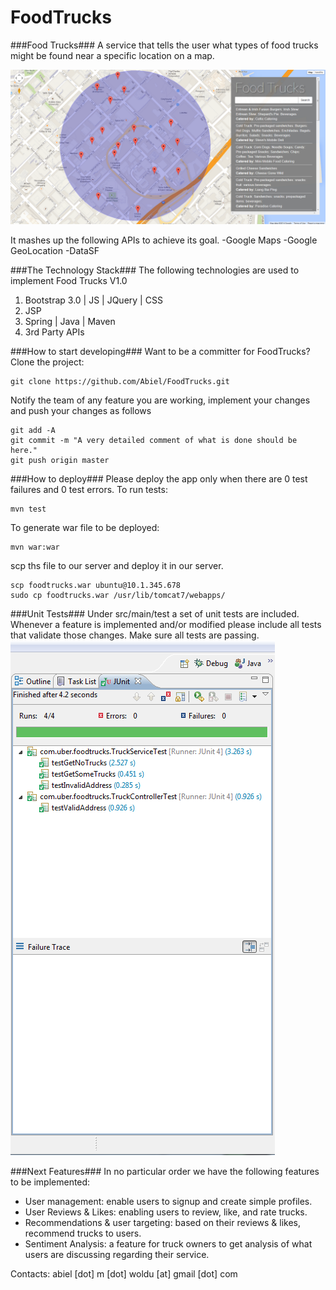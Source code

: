 FoodTrucks
==========

###Food Trucks###
A service that tells the user what types of food trucks might be found near a specific location on a map.

![Food Trucks V1.0](https://raw.githubusercontent.com/Abiel/FoodTrucks/master/doc/layout-1.png)

It mashes up the following APIs to achieve its goal.
-Google Maps
-Google GeoLocation
-DataSF

###The Technology Stack###
The following technologies are used to implement Food Trucks V1.0

<ol>
<li>Bootstrap 3.0 | JS | JQuery | CSS </li>
<li>JSP</li>
<li>Spring | Java | Maven</li>
<li>3rd Party APIs</li>
</ol>

###How to start developing###
Want to be a committer for FoodTrucks? 
Clone the project:
```
git clone https://github.com/Abiel/FoodTrucks.git
```
Notify the team of any feature you are working, implement your changes and push your changes as follows
```
git add -A
git commit -m "A very detailed comment of what is done should be here."
git push origin master
```

###How to deploy###
Please deploy the app only when there are 0 test failures and 0 test errors. To run tests:
```
mvn test
```
To generate war file to be deployed:
```
mvn war:war
```
scp ths file to our server and deploy it in our server.
```
scp foodtrucks.war ubuntu@10.1.345.678
sudo cp foodtrucks.war /usr/lib/tomcat7/webapps/
```

###Unit Tests###
Under src/main/test a set of unit tests are included. Whenever a feature is implemented and/or modified please include all tests that validate those changes. Make sure all tests are passing.
![Food Trucks V1.0](https://raw.githubusercontent.com/Abiel/FoodTrucks/master/doc/tests.png)

###Next Features###
In no particular order we have the following features to be implemented:
<ul>
<li>User management: enable users to signup and create simple profiles.</li>
<li>User Reviews & Likes: enabling users to review, like, and rate trucks.</li>
<li>Recommendations & user targeting: based on their reviews & likes, recommend trucks to users.</li>
<li>Sentiment Analysis: a feature for truck owners to get analysis of what users are discussing regarding their service.</li>
</ul>


Contacts:
abiel [dot] m [dot] woldu [at] gmail [dot] com



